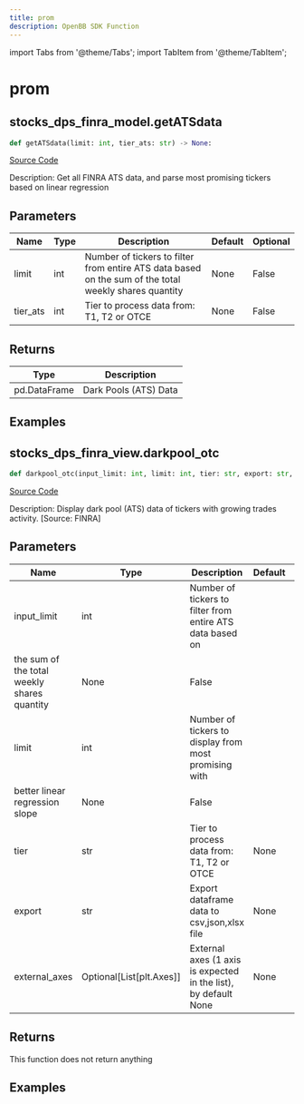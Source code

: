 ```yaml
---
title: prom
description: OpenBB SDK Function
---
```


import Tabs from '@theme/Tabs';
import TabItem from '@theme/TabItem';

# prom

<Tabs>
<TabItem value="model" label="Model" default>

## stocks_dps_finra_model.getATSdata

```python title='openbb_terminal/stocks/dark_pool_shorts/finra_model.py'
def getATSdata(limit: int, tier_ats: str) -> None:
```
[Source Code](https://github.com/OpenBB-finance/OpenBBTerminal/tree/main/openbb_terminal/stocks/dark_pool_shorts/finra_model.py#L216)

Description: Get all FINRA ATS data, and parse most promising tickers based on linear regression

## Parameters

| Name | Type | Description | Default | Optional |
| ---- | ---- | ----------- | ------- | -------- |
| limit | int | Number of tickers to filter from entire ATS data based on the sum of the total weekly shares quantity | None | False |
| tier_ats | int | Tier to process data from: T1, T2 or OTCE | None | False |

## Returns

| Type | Description |
| ---- | ----------- |
| pd.DataFrame | Dark Pools (ATS) Data |

## Examples



</TabItem>
<TabItem value="view" label="View">

## stocks_dps_finra_view.darkpool_otc

```python title='openbb_terminal/stocks/dark_pool_shorts/finra_view.py'
def darkpool_otc(input_limit: int, limit: int, tier: str, export: str, external_axes: Optional[List[matplotlib.axes._axes.Axes]]) -> None:
```
[Source Code](https://github.com/OpenBB-finance/OpenBBTerminal/tree/main/openbb_terminal/stocks/dark_pool_shorts/finra_view.py#L189)

Description: Display dark pool (ATS) data of tickers with growing trades activity. [Source: FINRA]

## Parameters

| Name | Type | Description | Default | Optional |
| ---- | ---- | ----------- | ------- | -------- |
| input_limit | int | Number of tickers to filter from entire ATS data based on
the sum of the total weekly shares quantity | None | False |
| limit | int | Number of tickers to display from most promising with
better linear regression slope | None | False |
| tier | str | Tier to process data from: T1, T2 or OTCE | None | False |
| export | str | Export dataframe data to csv,json,xlsx file | None | False |
| external_axes | Optional[List[plt.Axes]] | External axes (1 axis is expected in the list), by default None | None | True |

## Returns

This function does not return anything

## Examples



</TabItem>
</Tabs>